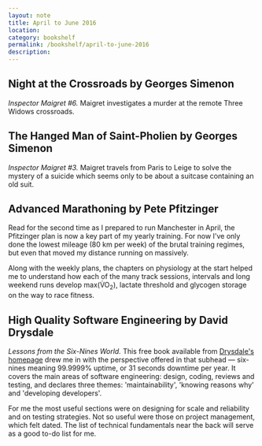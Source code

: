 ```yaml
---
layout: note
title: April to June 2016
location: 
category: bookshelf
permalink: /bookshelf/april-to-june-2016
description:
---
```


## Night at the Crossroads by Georges Simenon

_Inspector Maigret #6._ Maigret investigates a murder at the remote Three Widows
crossroads.

## The Hanged Man of Saint-Pholien by Georges Simenon

_Inspector Maigret #3._ Maigret travels from Paris to Leige to solve the mystery
of a suicide which seems only to be about a suitcase containing an old suit.

## Advanced Marathoning by Pete Pfitzinger  

Read for the second time as I prepared to run Manchester in April, the
Pfitzinger plan is now a key part of my yearly training. For now I've only done
the lowest mileage (80 km per week) of the brutal training regimes, but even
that moved my distance running on massively.

Along with the weekly plans, the chapters on physiology at the start helped me
to understand how each of the many track sessions, intervals and long weekend
runs develop $\mathrm{max(\dot{V}O_2)}$, lactate threshold and glycogen storage
on the way to race fitness.

## High Quality Software Engineering by David Drysdale

_Lessons from the Six-Nines World._ This free book available from [Drysdale's
homepage][0] drew me in with the perspective  offered in that subhead &mdash;
six-nines meaning 99.9999% uptime, or 31 seconds downtime per year. It covers
the main areas of software engineering: design, coding, reviews and testing, and
declares three themes: 'maintainability', 'knowing reasons why' and 'developing
developers'.

For me the most useful sections were on designing for scale and reliability and
on testing strategies. Not so useful were those on project management, which
felt dated. The list of technical fundamentals near the back will serve as a
good to-do list for me.

[0]: http://lurklurk.org/
